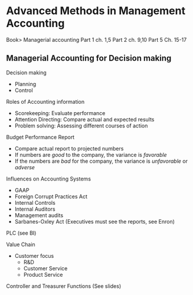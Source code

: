 Advanced Methods in Management Accounting
======================================

Book> Managerial accounting
Part 1 ch. 1,5
Part 2 ch. 9,10
Part 5 Ch. 15-17

## Managerial Accounting for Decision making

Decision making

* Planning
* Control

Roles of Accounting information

* Scorekeeping: Evaluate performance
* Attention Directing: Compare actual and expected results
* Problem solving: Assessing different courses of action

Budget Performance Report

* Compare actual report to projected numbers
* If numbers are *good* to the company, the variance is *favorable*
* If the numbers are *bad* for the company, the variance is *unfavorable* or *adverse*

Influences on Accounting Systems

* GAAP
* Foreign Corrupt Practices Act
* Internal Controls
* Internal Auditors
* Management audits
* Sarbanes-Oxley Act (Executives must see the reports, see Enron)

PLC (see BI)

Value Chain

* Customer focus
	* R&D
	* Customer Service
	* Product Service

Controller and Treasurer Functions (See slides)